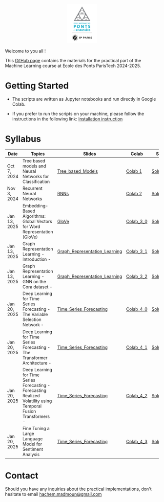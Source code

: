 <div align="center">
    <img src="./images/logo_ponts.png" alt="Logo" width="20%"/>
</div>

Welcome to you all !

This [GitHub page](https://hm-ai.github.io/ml-enpc/) contains the materials for the practical part of the Machine Learning course at Ecole des Ponts ParisTech 2024-2025.


# Getting Started
* The scripts are written as Jupyter notebooks and run directly in Google Colab.

* If you prefer to run the scripts on your machine, please follow the instructions in the following link: [Installation instruction](https://colab.research.google.com/drive/1GtAF3kuPGDhxRYacLVUMm5S8f1uBA_oM?usp=sharing)


# Syllabus

| Date         | Topics                                                                                                           | Slides                                                                    | Colab                                                                                               | Solution                                                                                              |  
|--------------|------------------------------------------------------------------------------------------------------------------|---------------------------------------------------------------------------|-----------------------------------------------------------------------------------------------------|-------------------------------------------------------------------------------------------------------|
| Oct 7, 2024  | Tree based models and Neural Networks for Classification                                                         | [Tree_based_Models](Slides/Tree_based_Models.pdf)                         | [Colab 1](https://colab.research.google.com/drive/1rXT7zlnBdtly0-UgSHMi5LOdGIycKaPL?usp=sharing)    | [Solution 1](https://colab.research.google.com/drive/1AZA0XGPzM6I3gl57z-rcW_HDdpmAtr5V?usp=sharing)   |                                                                                                
| Nov 3, 2024  | Recurrent Neural Networks                                                                                        | [RNNs](Slides/RNNs.pdf)                                                   | [Colab 2](https://colab.research.google.com/drive/1QDn5SCnaQBlLv2RXyQwniR4VhjZ4wjRk?usp=sharing)    | [Solution_2](https://colab.research.google.com/drive/10DwkNHdjPFefiHYnxS-W4stMgCuqcBV7?usp=sharing)   |                                                                                                
| Jan 13, 2025 | Embedding-Based Algorithms: Global Vectors for Word Representation (GloVe)                                       | [GloVe](Slides/GloVe.pdf)                                                 | [Colab_3_0](https://colab.research.google.com/drive/1m0XBX7Ab2C5thjb8WrSmxI5gmjqPo0ww?usp=sharing)  | [Solution_3_0](https://colab.research.google.com/drive/1RLelaCTLNdRNihjruJ4XGjaNi6FMnmFh?usp=sharing) |                                                                                                
| Jan 13, 2025 | Graph Representation Learning  - Introduction -                                                                  | [Graph_Representation_Learning](Slides/Graph_Representation_Learning.pdf) | [Colab_3_1](https://colab.research.google.com/drive/1L_bK2NjPGNcg8RdajJjbA9pSEgpJ-KvT?usp=sharing)  | [Solution_3_1](https://colab.research.google.com/drive/1HNYs1gmFp3Z3ZV8MohDQPKyER32ZYyF5?usp=sharing) |                                                                                                
| Jan 13, 2025 | Graph Representation Learning  - GNN on the Cora dataset -                                                       | [Graph_Representation_Learning](Slides/Graph_Representation_Learning.pdf) | [Colab_3_2](https://colab.research.google.com/drive/19GBw_ClpX0z9KzexFU4xzRw3BQ6PTScw?usp=sharing)  | [Solution_3_2](https://colab.research.google.com/drive/1clLPEHUV6eAIw6di_L3-XTQRRmUfZg8Y?usp=sharing) | 
| Jan 20, 2025 | Deep Learning for Time Series Forecasting - The Variable Selection Network -                                     | [Time_Series_Forecasting](Slides/Time_Series_Forecasting.pdf)             | [Colab_4_0](https://colab.research.google.com/drive/1jXJjXQeQV-85RIGga4pEyrFmj7dz52mF?usp=sharing)  | [Solution_4_0](https://colab.research.google.com/drive/1neV9oXbsEEcBzGxDU5PTt0QX9MbofdFJ?usp=sharing) |                                                                                                
| Jan 20, 2025 | Deep Learning for Time Series Forecasting - The Transformer Architecture -                                       | [Time_Series_Forecasting](Slides/Time_Series_Forecasting.pdf)             | [Colab_4_1](https://colab.research.google.com/drive/118vVXtZpS3PMmoIBWRErCXCRyNGzRJ7s?usp=sharing)  | [Solution_4_1](https://colab.research.google.com/drive/1cKcwZ8SXDe15QS09CDcsG5H3iPLjpR9e?usp=sharing) |                                                                                                
| Jan 20, 2025 | Deep Learning for Time Series Forecasting - Forecasting Realized Volatility using Temporal Fusion Transformers - | [Time_Series_Forecasting](Slides/Time_Series_Forecasting.pdf)             | [Colab_4_2]()                                                                                       | [Solution_4_2](https://colab.research.google.com/drive/1X8DOXQidQ7_jr8Dck-YYqs_pnFEKBkHc?usp=sharing) |                                                                                                
| Jan 20, 2025 | Fine Tuning a Large Language Model for Sentiment Analysis                                                        | [Time_Series_Forecasting](Slides/Time_Series_Forecasting.pdf)             | [Colab_4_3](https://colab.research.google.com/drive/1uzobEk9tGQuHxwDzb2euhGr4xiOqtK0N?usp=sharing)  | [Solution_4_3](https://colab.research.google.com/drive/1wDTVOGM6HXSF7TVDaKqaIq5fyI-PYcMK?usp=sharing) |                                                                                                

# Contact
Should you have any inquiries about the practical implementations, don't hesitate to email hachem.madmoun@gmail.com